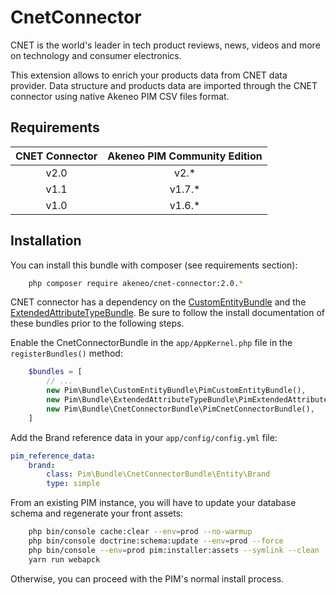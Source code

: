 # CnetConnector

CNET is the world's leader in tech product reviews, news, videos and more on technology and consumer electronics.

This extension allows to enrich your products data from CNET data provider. Data structure and products data are imported through the CNET connector using native Akeneo PIM CSV files format.


## Requirements

| CNET Connector   | Akeneo PIM Community Edition |
|:----------------:|:----------------------------:|
| v2.0             | v2.*                         |
| v1.1             | v1.7.*                       |
| v1.0             | v1.6.*                       |


## Installation
You can install this bundle with composer (see requirements section):

```bash
    php composer require akeneo/cnet-connector:2.0.*
```

CNET connector has a dependency on the [CustomEntityBundle](https://github.com/akeneo-labs/CustomEntityBundle) and the [ExtendedAttributeTypeBundle](https://github.com/akeneo/ExtendedAttributeTypeBundle).
Be sure to follow the install documentation of these bundles prior to the following steps.

Enable the CnetConnectorBundle in the `app/AppKernel.php` file in the `registerBundles()` method:

```php
    $bundles = [
        // ...
        new Pim\Bundle\CustomEntityBundle\PimCustomEntityBundle(),
        new Pim\Bundle\ExtendedAttributeTypeBundle\PimExtendedAttributeTypeBundle(),
        new Pim\Bundle\CnetConnectorBundle\PimCnetConnectorBundle(),
    ]
```

Add the Brand reference data in your `app/config/config.yml` file:

```yml
pim_reference_data:
    brand:
        class: Pim\Bundle\CnetConnectorBundle\Entity\Brand
        type: simple
```

From an existing PIM instance, you will have to update your database schema and regenerate your front assets:
```bash
    php bin/console cache:clear --env=prod --no-warmup
    php bin/console doctrine:schema:update --env=prod --force
    php bin/console --env=prod pim:installer:assets --symlink --clean
    yarn run webapck
```

Otherwise, you can proceed with the PIM's normal install process.
